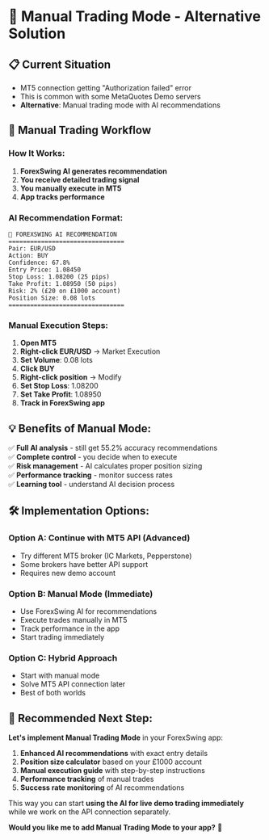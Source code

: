 # 🎯 Manual Trading Mode - Alternative Solution

## 📋 **Current Situation**
- MT5 connection getting "Authorization failed" error
- This is common with some MetaQuotes Demo servers
- **Alternative**: Manual trading mode with AI recommendations

## 🚀 **Manual Trading Workflow**

### **How It Works:**
1. **ForexSwing AI generates recommendation**
2. **You receive detailed trading signal**  
3. **You manually execute in MT5**
4. **App tracks performance**

### **AI Recommendation Format:**
```
🤖 FOREXSWING AI RECOMMENDATION
================================
Pair: EUR/USD
Action: BUY
Confidence: 67.8%
Entry Price: 1.08450
Stop Loss: 1.08200 (25 pips)
Take Profit: 1.08950 (50 pips)
Risk: 2% (£20 on £1000 account)
Position Size: 0.08 lots
================================
```

### **Manual Execution Steps:**
1. **Open MT5** 
2. **Right-click EUR/USD** → Market Execution
3. **Set Volume**: 0.08 lots
4. **Click BUY**
5. **Right-click position** → Modify
6. **Set Stop Loss**: 1.08200
7. **Set Take Profit**: 1.08950
8. **Track in ForexSwing app**

## 💡 **Benefits of Manual Mode:**

✅ **Full AI analysis** - still get 55.2% accuracy recommendations  
✅ **Complete control** - you decide when to execute  
✅ **Risk management** - AI calculates proper position sizing  
✅ **Performance tracking** - monitor success rates  
✅ **Learning tool** - understand AI decision process  

## 🛠️ **Implementation Options:**

### **Option A: Continue with MT5 API (Advanced)**
- Try different MT5 broker (IC Markets, Pepperstone)
- Some brokers have better API support
- Requires new demo account

### **Option B: Manual Mode (Immediate)**  
- Use ForexSwing AI for recommendations
- Execute trades manually in MT5
- Track performance in the app
- Start trading immediately

### **Option C: Hybrid Approach**
- Start with manual mode
- Solve MT5 API connection later
- Best of both worlds

## 🎯 **Recommended Next Step:**

**Let's implement Manual Trading Mode** in your ForexSwing app:

1. **Enhanced AI recommendations** with exact entry details
2. **Position size calculator** based on your £1000 account  
3. **Manual execution guide** with step-by-step instructions
4. **Performance tracking** of manual trades
5. **Success rate monitoring** of AI recommendations

This way you can start **using the AI for live demo trading immediately** while we work on the API connection separately.

**Would you like me to add Manual Trading Mode to your app?** 🚀